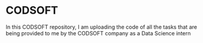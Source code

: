 # CODSOFT
In this CODSOFT repository, I am uploading the code of all the tasks that are being provided to me by the CODSOFT company as a Data Science intern
